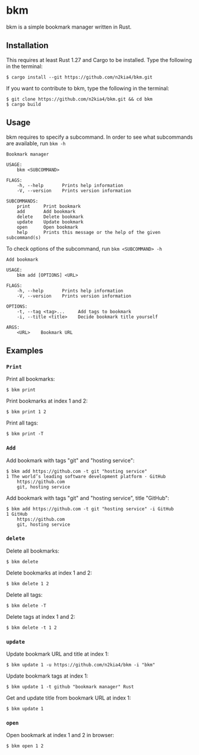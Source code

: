 # bkm

bkm is a simple bookmark manager written in Rust.


## Installation

This requires at least Rust 1.27 and Cargo to be installed. Type the following in the terminal:

```
$ cargo install --git https://github.com/n2kia4/bkm.git
```

If you want to contribute to bkm, type the following in the terminal:

```
$ git clone https://github.com/n2kia4/bkm.git && cd bkm
$ cargo build
```


## Usage

bkm requires to specify a subcommand. In order to see what subcommands are available, run `bkm -h`

```
Bookmark manager

USAGE:
    bkm <SUBCOMMAND>

FLAGS:
    -h, --help       Prints help information
    -V, --version    Prints version information

SUBCOMMANDS:
    print     Print bookmark
    add       Add bookmark
    delete    Delete bookmark
    update    Update bookmark
    open      Open bookmark
    help      Prints this message or the help of the given subcommand(s)
```

To check options of the subcommand, run `bkm <SUBCOMMAND> -h`

```
Add bookmark

USAGE:
    bkm add [OPTIONS] <URL>

FLAGS:
    -h, --help       Prints help information
    -V, --version    Prints version information

OPTIONS:
    -t, --tag <tag>...     Add tags to bookmark
    -i, --title <title>    Decide bookmark title yourself

ARGS:
    <URL>    Bookmark URL
```


## Examples

### `Print`

Print all bookmarks:

```
$ bkm print
```

Print bookmarks at index 1 and 2:

```
$ bkm print 1 2
```

Print all tags:

```
$ bkm print -T
```

### `Add`

Add bookmark with tags "git" and "hosting service":

```
$ bkm add https://github.com -t git "hosting service"
1 The world’s leading software development platform · GitHub
    https://github.com
    git, hosting service
```

Add bookmark with tags "git" and "hosting service", title "GitHub":

```
$ bkm add https://github.com -t git "hosting service" -i GitHub
1 GitHub
    https://github.com
    git, hosting service
```

### `delete`

Delete all bookmarks:

```
$ bkm delete
```

Delete bookmarks at index 1 and 2:

```
$ bkm delete 1 2
```

Delete all tags:

```
$ bkm delete -T
```

Delete tags at index 1 and 2:

```
$ bkm delete -t 1 2
```

### `update`

Update bookmark URL and title at index 1:

```
$ bkm update 1 -u https://github.com/n2kia4/bkm -i "bkm"
```

Update bookmark tags at index 1:

```
$ bkm update 1 -t github "bookmark manager" Rust
```

Get and update title from bookmark URL at index 1:

```
$ bkm update 1
```

### `open`

Open bookmark at index 1 and 2 in browser:

```
$ bkm open 1 2
```
